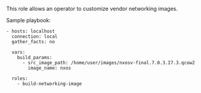 This role allows an operator to customize vendor networking images.

Sample playbook:
```
- hosts: localhost
  connection: local
  gather_facts: no

  vars:
    build_params:
      - src_image_path: /home/user/images/nxosv-final.7.0.3.I7.3.qcow2
        image_name: nxos

  roles:
    - build-networking-image
```
